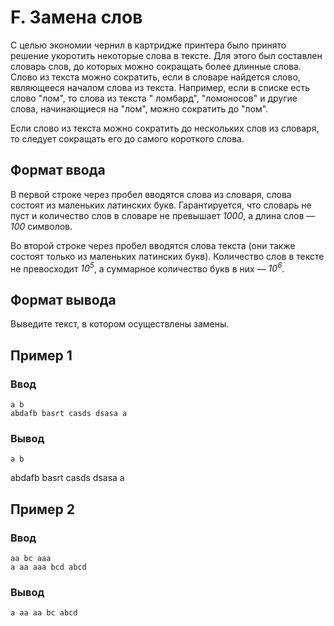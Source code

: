 # F. Замена слов

С целью экономии чернил в картридже принтера было принято решение укоротить некоторые слова в тексте. Для этого был
составлен словарь слов, до которых можно сокращать более длинные слова. Слово из текста можно сократить, если в словаре
найдется слово, являющееся началом слова из текста. Например, если в списке есть слово "лом", то слова из текста "
ломбард", "ломоносов" и другие слова, начинающиеся на "лом", можно сократить до "лом".

Если слово из текста можно сократить до нескольких слов из словаря, то следует сокращать его до самого короткого слова.

## Формат ввода

В первой строке через пробел вводятся слова из словаря, слова состоят из маленьких латинских букв. Гарантируется, что
словарь не пуст и количество слов в словаре не превышает _1000_, а длина слов — _100_ символов.

Во второй строке через пробел вводятся слова текста (они также состоят только из маленьких латинских букв). Количество
слов в тексте не превосходит _10<sup>5</sup>_, а суммарное количество букв в них — _10<sup>6</sup>_.

## Формат вывода

Выведите текст, в котором осуществлены замены.

## Пример 1

### Ввод

    a b
    abdafb basrt casds dsasa a

### Вывод

    a b

abdafb basrt casds dsasa a

## Пример 2

### Ввод

    aa bc aaa
    a aa aaa bcd abcd

### Вывод

    a aa aa bc abcd


